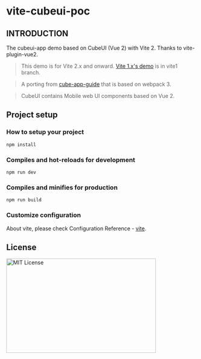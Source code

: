 # vite-cubeui-poc

## INTRODUCTION

The cubeui-app demo based on CubeUI (Vue 2) with Vite 2. Thanks to vite-plugin-vue2.

> This demo is for Vite 2.x and onward. [Vite 1.x's demo](https://github.com/bluepower/vite-cubeui-poc/tree/vite1) is in vite1 branch.

> A porting from [cube-app-guide](https://github.com/cube-ui/cube-application-guide) that is based on webpack 3.

> CubeUI contains Mobile web UI components based on Vue 2.

## Project setup

### How to setup your project
```
npm install
```

### Compiles and hot-reloads for development
```
npm run dev
```

### Compiles and minifies for production
```
npm run build
```

### Customize configuration

About vite, please check Configuration Reference - [vite](https://github.com/vitejs/vite).

## License

<img src="https://nikoni.top/images/niko-mit.png" alt="MIT License" width="396" height="250"/>

